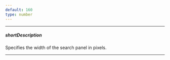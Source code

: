 ```yaml
---
default: 160
type: number
---
```

---
##### shortDescription
Specifies the width of the search panel in pixels.

---

